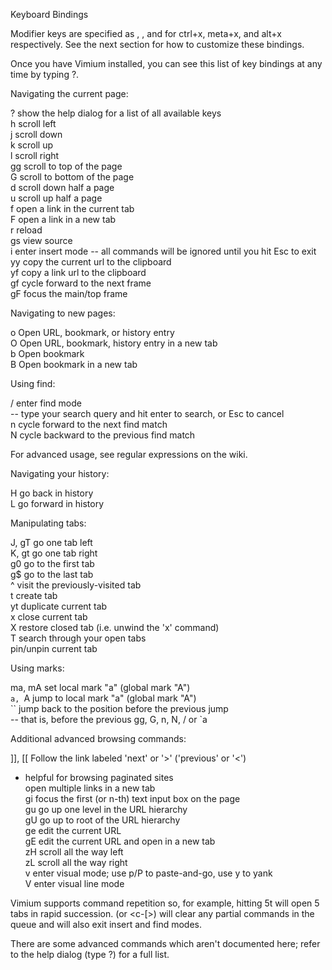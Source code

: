  Keyboard Bindings  
  
Modifier keys are specified as <c-x>, <m-x>, and <a-x> for ctrl+x, meta+x, and alt+x respectively. See the next section for how to customize these bindings.  
  
Once you have Vimium installed, you can see this list of key bindings at any time by typing ?.  
  
Navigating the current page:  
  
? show the help dialog for a list of all available keys  
h scroll left  
j scroll down  
k scroll up  
l scroll right  
gg scroll to top of the page  
G scroll to bottom of the page  
d scroll down half a page  
u scroll up half a page  
f open a link in the current tab  
F open a link in a new tab  
r reload  
gs view source  
i enter insert mode -- all commands will be ignored until you hit Esc to exit  
yy copy the current url to the clipboard  
yf copy a link url to the clipboard  
gf cycle forward to the next frame  
gF focus the main/top frame  
  
Navigating to new pages:  
  
o Open URL, bookmark, or history entry  
O Open URL, bookmark, history entry in a new tab  
b Open bookmark  
B Open bookmark in a new tab  
  
Using find:  
  
/ enter find mode  
-- type your search query and hit enter to search, or Esc to cancel  
n cycle forward to the next find match  
N cycle backward to the previous find match  
  
For advanced usage, see regular expressions on the wiki.  
  
Navigating your history:  
  
H go back in history  
L go forward in history  
  
Manipulating tabs:  
  
J, gT go one tab left  
K, gt go one tab right  
g0 go to the first tab  
g$ go to the last tab  
^ visit the previously-visited tab  
t create tab  
yt duplicate current tab  
x close current tab  
X restore closed tab (i.e. unwind the 'x' command)  
T search through your open tabs  
<a-p> pin/unpin current tab  
  
Using marks:  
  
ma, mA set local mark "a" (global mark "A")  
`a, `A jump to local mark "a" (global mark "A")  
`` jump back to the position before the previous jump  
-- that is, before the previous gg, G, n, N, / or `a  
  
Additional advanced browsing commands:  
  
]], [[ Follow the link labeled 'next' or '>' ('previous' or '<')  
- helpful for browsing paginated sites  
<a-f> open multiple links in a new tab  
gi focus the first (or n-th) text input box on the page  
gu go up one level in the URL hierarchy  
gU go up to root of the URL hierarchy  
ge edit the current URL  
gE edit the current URL and open in a new tab  
zH scroll all the way left  
zL scroll all the way right  
v enter visual mode; use p/P to paste-and-go, use y to yank  
V enter visual line mode  
  
Vimium supports command repetition so, for example, hitting 5t will open 5 tabs in rapid succession. <Esc> (or <c-[>) will clear any partial commands in the queue and will also exit insert and find modes.  
  
There are some advanced commands which aren't documented here; refer to the help dialog (type ?) for a full list.